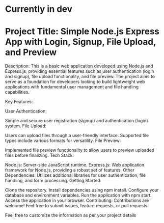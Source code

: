 
# Currently in dev
# Project Title: Simple Node.js Express App with Login, Signup, File Upload, and Preview

Description:
This is a basic web application developed using Node.js and Express.js, providing essential features such as user authentication (login and signup), file upload functionality, and file preview. The project aims to serve as a foundation for developers looking to build lightweight web applications with fundamental user management and file handling capabilities.

Key Features:

User Authentication:

Simple and secure user registration (signup) and authentication (login) system.
File Upload:

Users can upload files through a user-friendly interface.
Supported file types include various formats for versatility.
File Preview:

Implemented file preview functionality to allow users to preview uploaded files before finalizing.
Tech Stack:

Node.js: Server-side JavaScript runtime.
Express.js: Web application framework for Node.js, providing a robust set of features.
Other Dependencies: Utilizes additional libraries for user authentication, file handling, and form processing.
Getting Started:

Clone the repository.
Install dependencies using npm install.
Configure your database and environment variables.
Run the application with npm start.
Access the application in your browser.
Contributing:
Contributions are welcome! Feel free to submit issues, feature requests, or pull requests.

Feel free to customize the information as per your project details
